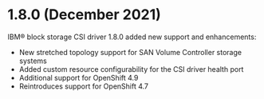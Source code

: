 # 1.8.0 (December 2021)

IBM® block storage CSI driver 1.8.0 added new support and enhancements:
- New stretched topology support for SAN Volume Controller storage systems
- Added custom resource configurability for the CSI driver health port
- Additional support for OpenShift 4.9
- Reintroduces support for OpenShift 4.7